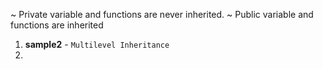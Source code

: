 ~ Private variable and functions are never inherited.
~ Public variable and functions are inherited
  




1)  **sample2** -   ````Multilevel Inheritance````
2)  
